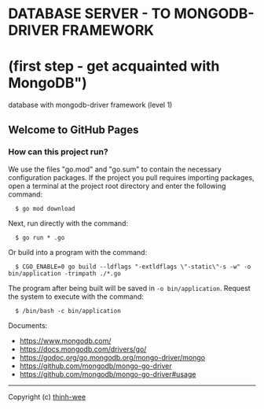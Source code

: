 # DATABASE SERVER - TO MONGODB-DRIVER FRAMEWORK #

# (first step - get acquainted with MongoDB") #
database with mongodb-driver framework (level 1)

## Welcome to GitHub Pages

### How can this project run? ###

We use the files "go.mod" and "go.sum" to contain the necessary configuration packages.
If the project you pull requires importing packages, open a terminal at the project root directory and enter the following command:
```
  $ go mod download
```

Next, run directly with the command:
```
  $ go run * .go
```
Or build into a program with the command:
```
  $ CGO_ENABLE=0 go build --ldflags "-extldflags \"-static\"-s -w" -o bin/application -trimpath ./*.go
```

The program after being built will be saved in `-o bin/application`. Request the system to execute with the command:
```
  $ /bin/bash -c bin/application
```

Documents:
- https://www.mongodb.com/
- https://docs.mongodb.com/drivers/go/
- https://godoc.org/go.mongodb.org/mongo-driver/mongo
- https://github.com/mongodb/mongo-go-driver
- https://github.com/mongodb/mongo-go-driver#usage

---

Copyright (c) [thinh-wee](https://github.com/thinh-wee)
